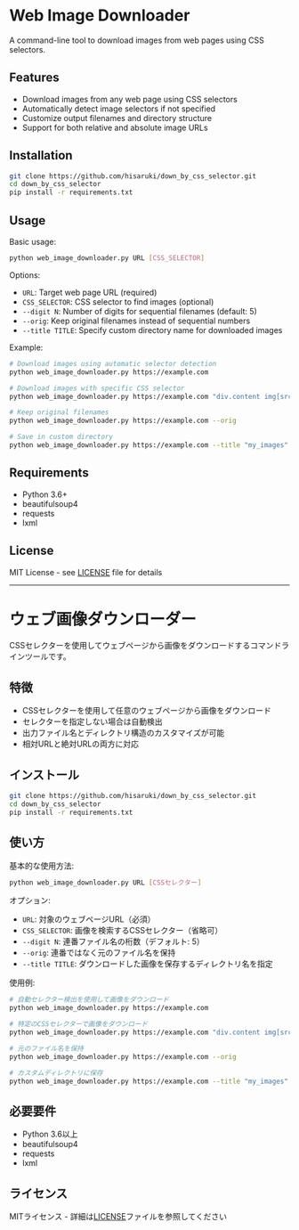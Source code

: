 # Web Image Downloader

A command-line tool to download images from web pages using CSS selectors.

## Features

- Download images from any web page using CSS selectors
- Automatically detect image selectors if not specified
- Customize output filenames and directory structure
- Support for both relative and absolute image URLs

## Installation

```bash
git clone https://github.com/hisaruki/down_by_css_selector.git
cd down_by_css_selector
pip install -r requirements.txt
```

## Usage

Basic usage:
```bash
python web_image_downloader.py URL [CSS_SELECTOR]
```

Options:
- `URL`: Target web page URL (required)
- `CSS_SELECTOR`: CSS selector to find images (optional)
- `--digit N`: Number of digits for sequential filenames (default: 5)
- `--orig`: Keep original filenames instead of sequential numbers
- `--title TITLE`: Specify custom directory name for downloaded images

Example:
```bash
# Download images using automatic selector detection
python web_image_downloader.py https://example.com

# Download images with specific CSS selector
python web_image_downloader.py https://example.com "div.content img[src]"

# Keep original filenames
python web_image_downloader.py https://example.com --orig

# Save in custom directory
python web_image_downloader.py https://example.com --title "my_images"
```

## Requirements

- Python 3.6+
- beautifulsoup4
- requests
- lxml

## License

MIT License - see [LICENSE](LICENSE) file for details

---

# ウェブ画像ダウンローダー

CSSセレクターを使用してウェブページから画像をダウンロードするコマンドラインツールです。

## 特徴

- CSSセレクターを使用して任意のウェブページから画像をダウンロード
- セレクターを指定しない場合は自動検出
- 出力ファイル名とディレクトリ構造のカスタマイズが可能
- 相対URLと絶対URLの両方に対応

## インストール

```bash
git clone https://github.com/hisaruki/down_by_css_selector.git
cd down_by_css_selector
pip install -r requirements.txt
```

## 使い方

基本的な使用方法:
```bash
python web_image_downloader.py URL [CSSセレクター]
```

オプション:
- `URL`: 対象のウェブページURL（必須）
- `CSS_SELECTOR`: 画像を検索するCSSセレクター（省略可）
- `--digit N`: 連番ファイル名の桁数（デフォルト: 5）
- `--orig`: 連番ではなく元のファイル名を保持
- `--title TITLE`: ダウンロードした画像を保存するディレクトリ名を指定

使用例:
```bash
# 自動セレクター検出を使用して画像をダウンロード
python web_image_downloader.py https://example.com

# 特定のCSSセレクターで画像をダウンロード
python web_image_downloader.py https://example.com "div.content img[src]"

# 元のファイル名を保持
python web_image_downloader.py https://example.com --orig

# カスタムディレクトリに保存
python web_image_downloader.py https://example.com --title "my_images"
```

## 必要要件

- Python 3.6以上
- beautifulsoup4
- requests
- lxml

## ライセンス

MITライセンス - 詳細は[LICENSE](LICENSE)ファイルを参照してください 